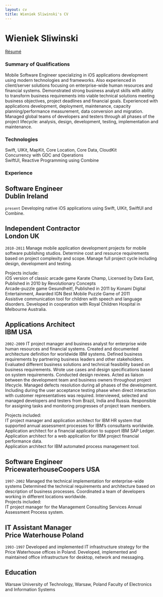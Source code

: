 ```yaml
---
layout: cv
title: Wieniek Sliwinski's CV
---
```

# Wieniek Sliwinski

<div id="webaddress">
<a href="https://wieniek.com/resume/">Résumé</a>
</div>

### **Summary of Qualifications**

Mobile Software Engineer specializing in iOS applications development using modern technologies and frameworks. Also experienced in client/server solutions focusing on enterprise-wide human resources and financial systems. Demonstrated strong business analyst skills with ability to transform business requirements into viable technical solutions meeting business objectives, project deadlines and financial goals. Experienced with applications development, deployment, maintenance, capacity planning/performance measurement, data conversion and migration. Managed global teams of developers and testers through all phases of the project lifecycle: analysis, design, development, testing, implementation and maintenance.

### **Technologies**

Swift, UIKit, MapKit, Core Location, Core Data, CloudKit  
Concurrency with GDC and Operations  
SwiftUI, Reactive Programming using Combine

### **Experience**

## Software Engineer <br/> Dublin Ireland
`present`
Developing native iOS applications using Swift, UIKit, SwiftUI and Combine.

## Independent Contractor <br/> London UK
`2010-2011`
Manage mobile application development projects for mobile software publishing studios. Determine cost and resource requirements based on project complexity and scope. Manage full project cycle including design, development and testing.

Projects include:  
iOS version of classic arcade game Karate Champ, Licensed by Data East, Published in 2010 by Revolutionary Concepts  
Arcade-puzzle game Gesundheit!, Published in 2011 by Konami Digital Entertainment, Awarded IGN Best Mobile Puzzle Game of 2011  
Assistive communication tool for children with speech and language disorders. Developed in cooperation with Royal Children Hospital in Melbourne Australia.

## Applications Architect <br/> IBM USA
`2002-2009`
IT project manager and business analyst for enterprise wide human resources and financial systems.
Created and documented architecture definition for worldwide IBM systems.
Defined business requirements by partnering business leaders and other stakeholders.
Evaluated different business solutions and technical feasibility based on business requirements.
Wrote use cases and design specifications based on system requirements. Conducted design reviews.
Acted as liaison between the development team and business owners throughout project lifecycle. 
Managed defects resolution during all phases of the development. Including during the user acceptance testing phase when direct interaction with customer representatives was required.
Interviewed, selected and managed developers and testers from Brazil, India and Russia. Responsible for assigning tasks and monitoring progresses of project team members.

Projects included:  
IT project manager and application architect for IBM HR system that supported annual assessment processes for IBM’s consultants worldwide.  
Application architect for a financial application to support IBM SAP Ledger.  
Application architect for a web application for IBM project financial performance data.  
Application architect for IBM automated process management tool.  

## Software Engineer <br/> PricewaterhouseCoopers USA
`1997-2002`
Managed the technical implementation for enterprise-wide systems 
Determined the technical requirements and architecture based on description of business processes.
Coordinated a team of developers working in different locations worldwide.  
Projects included:  
IT project manager for the Management Consulting Services Annual Assessment Process system.

## IT Assistant Manager <br/> Price Waterhouse Poland
`1993-1997`
Developed and implemented IT infrastructure strategy for the Price Waterhouse offices in Poland.
Developed, implemented and maintained office infrastructure for desktop, network and messaging.

## Education

Warsaw University of Technology, Warsaw, Poland
Faculty of Electronics and Information Systems

<!-- ### Footer

Last updated: March 2021 -->
